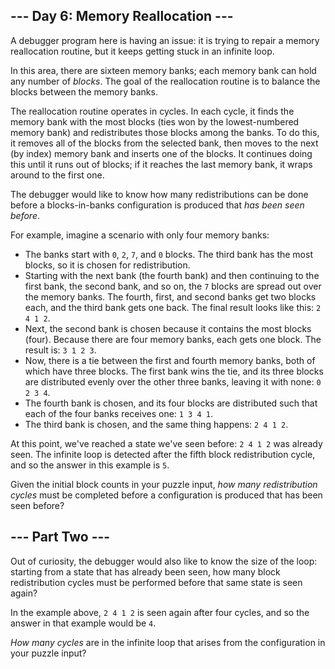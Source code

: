## --- Day 6: Memory Reallocation ---

A debugger program here is having an issue: it is trying to repair a memory reallocation routine, but it keeps getting stuck in an infinite loop.

In this area, there are <span title="There are also five currency banks, two river banks, three airplanes banking, a banked billards shot, and a left bank.">sixteen memory banks</span>; each memory bank can hold any number of _blocks_. The goal of the reallocation routine is to balance the blocks between the memory banks.

The reallocation routine operates in cycles. In each cycle, it finds the memory bank with the most blocks (ties won by the lowest-numbered memory bank) and redistributes those blocks among the banks. To do this, it removes all of the blocks from the selected bank, then moves to the next (by index) memory bank and inserts one of the blocks. It continues doing this until it runs out of blocks; if it reaches the last memory bank, it wraps around to the first one.

The debugger would like to know how many redistributions can be done before a blocks-in-banks configuration is produced that _has been seen before_.

For example, imagine a scenario with only four memory banks:

*   The banks start with `` 0 ``, `` 2 ``, `` 7 ``, and `` 0 `` blocks. The third bank has the most blocks, so it is chosen for redistribution.
*   Starting with the next bank (the fourth bank) and then continuing to the first bank, the second bank, and so on, the `` 7 `` blocks are spread out over the memory banks. The fourth, first, and second banks get two blocks each, and the third bank gets one back. The final result looks like this: `` 2 4 1 2 ``.
*   Next, the second bank is chosen because it contains the most blocks (four). Because there are four memory banks, each gets one block. The result is: `` 3 1 2 3 ``.
*   Now, there is a tie between the first and fourth memory banks, both of which have three blocks. The first bank wins the tie, and its three blocks are distributed evenly over the other three banks, leaving it with none: `` 0 2 3 4 ``.
*   The fourth bank is chosen, and its four blocks are distributed such that each of the four banks receives one: `` 1 3 4 1 ``.
*   The third bank is chosen, and the same thing happens: `` 2 4 1 2 ``.

At this point, we've reached a state we've seen before: `` 2 4 1 2 `` was already seen. The infinite loop is detected after the fifth block redistribution cycle, and so the answer in this example is `` 5 ``.

Given the initial block counts in your puzzle input, _how many redistribution cycles_ must be completed before a configuration is produced that has been seen before?

## --- Part Two ---

Out of curiosity, the debugger would also like to know the size of the loop: starting from a state that has already been seen, how many block redistribution cycles must be performed before that same state is seen again?

In the example above, `` 2 4 1 2 `` is seen again after four cycles, and so the answer in that example would be `` 4 ``.

_How many cycles_ are in the infinite loop that arises from the configuration in your puzzle input?